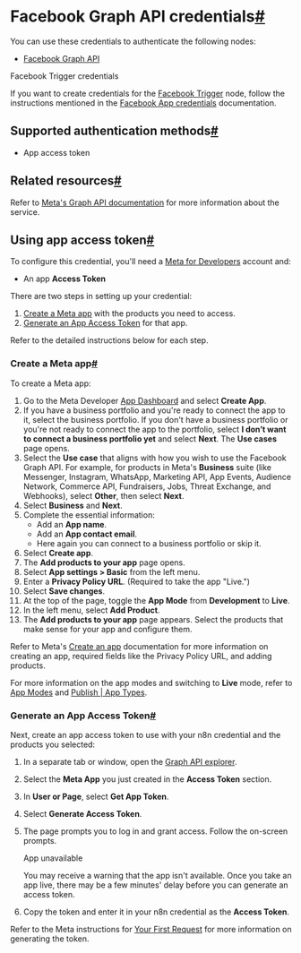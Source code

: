 [](https://github.com/n8n-io/n8n-docs/edit/main/docs/integrations/builtin/credentials/facebookgraph.md "Edit this page")

# Facebook Graph API credentials[#](#facebook-graph-api-credentials "Permanent link")

You can use these credentials to authenticate the following nodes:

*   [Facebook Graph API](../../app-nodes/n8n-nodes-base.facebookgraphapi/)

Facebook Trigger credentials

If you want to create credentials for the [Facebook Trigger](../../trigger-nodes/n8n-nodes-base.facebooktrigger/) node, follow the instructions mentioned in the [Facebook App credentials](../facebookapp/) documentation.

## Supported authentication methods[#](#supported-authentication-methods "Permanent link")

*   App access token

## Related resources[#](#related-resources "Permanent link")

Refer to [Meta's Graph API documentation](https://developers.facebook.com/docs/graph-api/overview) for more information about the service.

## Using app access token[#](#using-app-access-token "Permanent link")

To configure this credential, you'll need a [Meta for Developers](https://developers.facebook.com/) account and:

*   An app **Access Token**

There are two steps in setting up your credential:

1.  [Create a Meta app](#create-a-meta-app) with the products you need to access.
2.  [Generate an App Access Token](#generate-an-app-access-token) for that app.

Refer to the detailed instructions below for each step.

### Create a Meta app[#](#create-a-meta-app "Permanent link")

To create a Meta app:

1.  Go to the Meta Developer [App Dashboard](https://developers.facebook.com/apps) and select **Create App**.
2.  If you have a business portfolio and you're ready to connect the app to it, select the business portfolio. If you don't have a business portfolio or you're not ready to connect the app to the portfolio, select **I don’t want to connect a business portfolio yet** and select **Next**. The **Use cases** page opens.
3.  Select the **Use case** that aligns with how you wish to use the Facebook Graph API. For example, for products in Meta's **Business** suite (like Messenger, Instagram, WhatsApp, Marketing API, App Events, Audience Network, Commerce API, Fundraisers, Jobs, Threat Exchange, and Webhooks), select **Other**, then select **Next**.
4.  Select **Business** and **Next**.
5.  Complete the essential information:
    *   Add an **App name**.
    *   Add an **App contact email**.
    *   Here again you can connect to a business portfolio or skip it.
6.  Select **Create app**.
7.  The **Add products to your app** page opens.
8.  Select **App settings > Basic** from the left menu.
9.  Enter a **Privacy Policy URL**. (Required to take the app "Live.")
10.  Select **Save changes**.
11.  At the top of the page, toggle the **App Mode** from **Development** to **Live**.
12.  In the left menu, select **Add Product**.
13.  The **Add products to your app** page appears. Select the products that make sense for your app and configure them.

Refer to Meta's [Create an app](https://developers.facebook.com/docs/development/create-an-app) documentation for more information on creating an app, required fields like the Privacy Policy URL, and adding products.

For more information on the app modes and switching to **Live** mode, refer to [App Modes](https://developers.facebook.com/docs/development/build-and-test/app-modes) and [Publish | App Types](https://developers.facebook.com/docs/development/release#app-types).

### Generate an App Access Token[#](#generate-an-app-access-token "Permanent link")

Next, create an app access token to use with your n8n credential and the products you selected:

1.  In a separate tab or window, open the [Graph API explorer](https://developers.facebook.com/tools/explorer/).
2.  Select the **Meta App** you just created in the **Access Token** section.
3.  In **User or Page**, select **Get App Token**.
4.  Select **Generate Access Token**.
5.  The page prompts you to log in and grant access. Follow the on-screen prompts.
    
    App unavailable
    
    You may receive a warning that the app isn't available. Once you take an app live, there may be a few minutes' delay before you can generate an access token.
    
6.  Copy the token and enter it in your n8n credential as the **Access Token**.
    

Refer to the Meta instructions for [Your First Request](https://developers.facebook.com/docs/graph-api/get-started#get-started) for more information on generating the token.